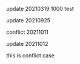 update 20210319 1000
test

update 20210925 


conflict 20211011

update 20211012

this is conflict case